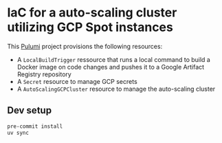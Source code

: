 # IaC for a auto-scaling cluster utilizing GCP Spot instances

This [Pulumi](https://www.pulumi.com/) project provisions the following resources:

- A `LocalBuildTrigger` ressource that runs a local command to build a Docker image on code changes and pushes it to a Google Artifact Registry repository
- A `Secret` resource to manage GCP secrets
- A `AutoScalingGCPCluster` resource to manage the auto-scaling cluster

## Dev setup

```bash
pre-commit install
uv sync
```
